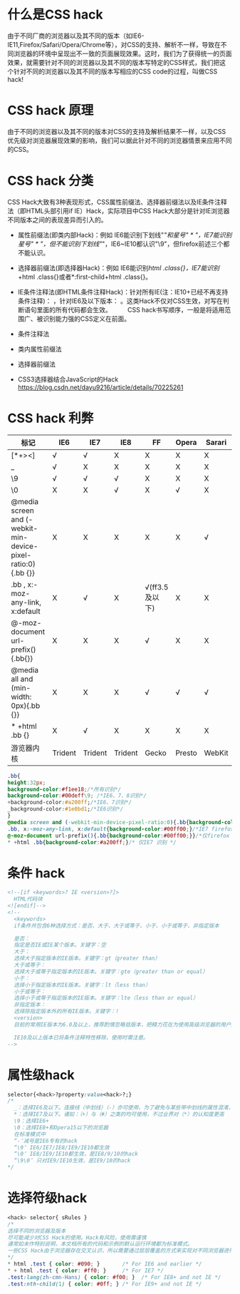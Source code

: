# 什么是CSS hack

由于不同厂商的浏览器以及其不同的版本（如IE6-IE11,Firefox/Safari/Opera/Chrome等），对CSS的支持、解析不一样，导致在不同浏览器的环境中呈现出不一致的页面展现效果。这时，我们为了获得统一的页面效果，就需要针对不同的浏览器以及其不同的版本写特定的CSS样式，我们把这个针对不同的浏览器以及其不同的版本写相应的CSS code的过程，叫做CSS hack!

# CSS hack 原理

由于不同的浏览器以及其不同的版本对CSS的支持及解析结果不一样，以及CSS优先级对浏览器展现效果的影响，我们可以据此针对不同的浏览器情景来应用不同的CSS。

# CSS hack 分类

CSS Hack大致有3种表现形式，CSS属性前缀法、选择器前缀法以及IE条件注释法（即HTML头部引用if IE）Hack，实际项目中CSS Hack大部分是针对IE浏览器不同版本之间的表现差异而引入的。

* 属性前缀法(即类内部Hack)：例如 IE6能识别下划线"_"和星号" * "，IE7能识别星号" * "，但不能识别下划线"_"，IE6~IE10都认识"\9"，但firefox前述三个都不能认识。
* 选择器前缀法(即选择器Hack)：例如 IE6能识别*html .class{}，IE7能识别*+html .class{}或者*:first-child+html .class{}。
* IE条件注释法(即HTML条件注释Hack)：针对所有IE(注：IE10+已经不再支持条件注释)： <!--[if IE]>IE浏览器显示的内容 <![endif]-->，针对IE6及以下版本： <!--[if lt IE 6]>只在IE6-显示的内容 <![endif]-->。这类Hack不仅对CSS生效，对写在判断语句里面的所有代码都会生效。
　　
CSS hack书写顺序，一般是将适用范围广、被识别能力强的CSS定义在前面。

* 条件注释法

* 类内属性前缀法

* 选择器前缀法

* CSS3选择器结合JavaScript的Hack
  https://blog.csdn.net/dayu9216/article/details/70225261
# CSS hack 利弊


|标记|IE6|IE7|IE8|FF|Opera|Sarari|
|-|-|-|-|-|-|-|
|[*+><]	|√|	√	|X|	X|	X|	X|
|_|	√|	X|	X|	X|	X|	X|
|\9|	√|	√|	√|	X|	X|	X|
|\0	|X	|X	|√	|X	|√	|X|
|@media screen and (-webkit-min-device-pixel-ratio:0){.bb {}}|	X|	X|	X|	X|	X|	√|
|.bb , x:-moz-any-link, x:default	|X	|√	|X	|√(ff3.5及以下)	|X	|X|
|@-moz-document url-prefix(){.bb{}}|	X|	X|	X|	√|	X|	X|
|@media all and (min-width: 0px){.bb {}}	|X	|X	|X	|√	|√	|√|
|* +html .bb {}|	X|	√|	X|	X|	X|	X|
|游览器内核|	Trident|	Trident	|Trident|	Gecko|	Presto|	WebKit|

```css
.bb{
height:32px;
background-color:#f1ee18;/*所有识别*/
background-color:#00deff\9; /*IE6、7、8识别*/
+background-color:#a200ff;/*IE6、7识别*/
_background-color:#1e0bd1;/*IE6识别*/
}
@media screen and (-webkit-min-device-pixel-ratio:0){.bb{background-color:#f1ee18}}{} /*safari(Chrome) 有效 */
.bb, x:-moz-any-link, x:default{background-color:#00ff00;}/*IE7 firefox3.5及以下 识别 */ 
@-moz-document url-prefix(){.bb{background-color:#00ff00;}}/*仅firefox 识别*/ 
* +html .bb{background-color:#a200ff;}/* 仅IE7 识别 */
```

# 条件 hack

  ```html
  <!--[if <keywords>? IE <version>?]>
    HTML代码块
  <![endif]-->
  <!--
    <keywords>
    if条件共包含6种选择方式：是否、大于、大于或等于、小于、小于或等于、非指定版本

    是否：
    指定是否IE或IE某个版本。关键字：空
    大于：
    选择大于指定版本的IE版本。关键字：gt（greater than）
    大于或等于：
    选择大于或等于指定版本的IE版本。关键字：gte（greater than or equal）
    小于：
    选择小于指定版本的IE版本。关键字：lt（less than）
    小于或等于：
    选择小于或等于指定版本的IE版本。关键字：lte（less than or equal）
    非指定版本：
    选择除指定版本外的所有IE版本。关键字：!
    <version>
    目前的常用IE版本为6.0及以上，推荐酌情忽略低版本，把精力花在为使用高级浏览器的用户提供更好的体验上

    IE10及以上版本已将条件注释特性移除，使用时需注意。
  -->
  ```

# 属性级hack

  ```css
  selector{<hack>?property:value<hack>?;}
  /*
    _：选择IE6及以下。连接线（中划线）（-）亦可使用，为了避免与某些带中划线的属性混淆，所以使用下划线（_）更为合适。
    *：选择IE7及以下。诸如：（+）与（#）之类的均可使用，不过业界对（*）的认知度更高
    \9：选择IE6+
    \0：选择IE8+和Opera15以下的浏览器
    在标准模式中
    “-″减号是IE6专有的hack
    “\9″ IE6/IE7/IE8/IE9/IE10都生效
    “\0″ IE8/IE9/IE10都生效，是IE8/9/10的hack
    “\9\0″ 只对IE9/IE10生效，是IE9/10的hack
  */
  ```

# 选择符级hack

  ```css
  <hack> selector{ sRules }
  /*
  选择不同的浏览器及版本
  尽可能减少对CSS Hack的使用。Hack有风险，使用需谨慎
  通常如未作特别说明，本文档所有的代码和示例的默认运行环境都为标准模式。
  一些CSS Hack由于浏览器存在交叉认识，所以需要通过层层覆盖的方式来实现对不同浏览器进行Hack的。
  */
  * html .test { color: #090; }       /* For IE6 and earlier */
  * + html .test { color: #ff0; }     /* For IE7 */
  .test:lang(zh-cmn-Hans) { color: #f00; }  /* For IE8+ and not IE */
  .test:nth-child(1) { color: #0ff; } /* For IE9+ and not IE */
  ```
